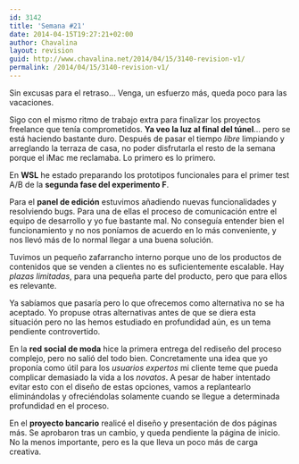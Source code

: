 ```yaml
---
id: 3142
title: 'Semana #21'
date: 2014-04-15T19:27:21+02:00
author: Chavalina
layout: revision
guid: http://www.chavalina.net/2014/04/15/3140-revision-v1/
permalink: /2014/04/15/3140-revision-v1/
---
```

Sin excusas para el retraso&#8230; Venga, un esfuerzo más, queda poco para las vacaciones.



Sigo con el mismo ritmo de trabajo extra para finalizar los proyectos freelance que tenía comprometidos. **Ya veo la luz al final del túnel**&#8230; pero se está haciendo bastante duro. Después de pasar el tiempo _libre_ limpiando y arreglando la terraza de casa, no poder disfrutarla el resto de la semana porque el iMac me reclamaba. Lo primero es lo primero.



En **WSL** he estado preparando los prototipos funcionales para el primer test A/B de la **segunda fase del experimento F**.

Para el **panel de edición** estuvimos añadiendo nuevas funcionalidades y resolviendo bugs. Para una de ellas el proceso de comunicación entre el equipo de desarrollo y yo fue bastante mal. No conseguía entender bien el funcionamiento y no nos poníamos de acuerdo en lo más conveniente, y nos llevó más de lo normal llegar a una buena solución.

Tuvimos un pequeño zafarrancho interno porque uno de los productos de contenidos que se venden a clientes no es suficientemente escalable. Hay _plazas limitadas_, para una pequeña parte del producto, pero que para ellos es relevante. 

Ya sabíamos que pasaría pero lo que ofrecemos como alternativa no se ha aceptado. Yo propuse otras alternativas antes de que se diera esta situación pero no las hemos estudiado en profundidad aún, es un tema pendiente controvertido.

En la **red social de moda** hice la primera entrega del rediseño del proceso complejo, pero no salió del todo bien. Concretamente una idea que yo proponía como útil para los _usuarios expertos_ mi cliente teme que pueda complicar demasiado la vida a los _novatos_. A pesar de haber intentado evitar esto con el diseño de estas opciones, vamos a replantearlo eliminándolas y ofreciéndolas solamente cuando se llegue a determinada profundidad en el proceso.

En el **proyecto bancario** realicé el diseño y presentación de dos páginas más. Se aprobaron tras un cambio, y queda pendiente la página de inicio. No la menos importante, pero es la que lleva un poco más de carga creativa.